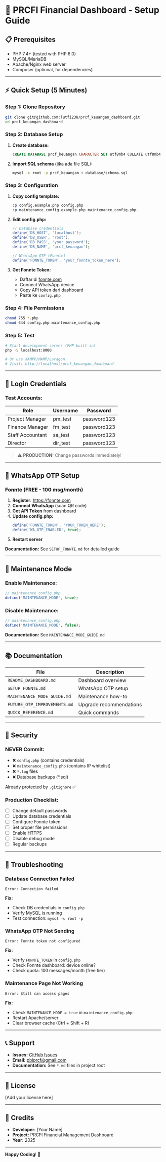# 🚀 PRCFI Financial Dashboard - Setup Guide

## 📋 **Prerequisites**

- PHP 7.4+ (tested with PHP 8.0)
- MySQL/MariaDB
- Apache/Nginx web server
- Composer (optional, for dependencies)

---

## ⚡ **Quick Setup (5 Minutes)**

### **Step 1: Clone Repository**

```bash
git clone git@github.com:lutfi238/prcf_keuangan_dashboard.git
cd prcf_keuangan_dashboard
```

### **Step 2: Database Setup**

1. **Create database:**
   ```sql
   CREATE DATABASE prcf_keuangan CHARACTER SET utf8mb4 COLLATE utf8mb4_unicode_ci;
   ```

2. **Import SQL schema** (jika ada file SQL):
   ```bash
   mysql -u root -p prcf_keuangan < database/schema.sql
   ```

### **Step 3: Configuration**

1. **Copy config template:**
   ```bash
   cp config.example.php config.php
   cp maintenance_config.example.php maintenance_config.php
   ```

2. **Edit config.php:**
   ```php
   // Database credentials
   define('DB_HOST', 'localhost');
   define('DB_USER', 'root');
   define('DB_PASS', 'your_password');
   define('DB_NAME', 'prcf_keuangan');
   
   // WhatsApp OTP (Fonnte)
   define('FONNTE_TOKEN', 'your_fonnte_token_here');
   ```

3. **Get Fonnte Token:**
   - Daftar di [fonnte.com](https://fonnte.com)
   - Connect WhatsApp device
   - Copy API token dari dashboard
   - Paste ke `config.php`

### **Step 4: File Permissions**

```bash
chmod 755 *.php
chmod 644 config.php maintenance_config.php
```

### **Step 5: Test**

```bash
# Start development server (PHP built-in)
php -S localhost:8000

# Or use XAMPP/MAMP/Laragon
# Visit: http://localhost/prcf_keuangan_dashboard
```

---

## 🔑 **Login Credentials**

### **Test Accounts:**

| Role | Username | Password |
|------|----------|----------|
| Project Manager | pm_test | password123 |
| Finance Manager | fm_test | password123 |
| Staff Accountant | sa_test | password123 |
| Director | dir_test | password123 |

> ⚠️ **PRODUCTION:** Change passwords immediately!

---

## 📱 **WhatsApp OTP Setup**

### **Fonnte (FREE - 100 msg/month)**

1. **Register:** https://fonnte.com
2. **Connect WhatsApp** (scan QR code)
3. **Get API Token** from dashboard
4. **Update config.php:**
   ```php
   define('FONNTE_TOKEN', 'YOUR_TOKEN_HERE');
   define('WA_OTP_ENABLED', true);
   ```
5. **Restart server**

**Documentation:** See `SETUP_FONNTE.md` for detailed guide

---

## 🔧 **Maintenance Mode**

### **Enable Maintenance:**

```php
// maintenance_config.php
define('MAINTENANCE_MODE', true);
```

### **Disable Maintenance:**

```php
// maintenance_config.php
define('MAINTENANCE_MODE', false);
```

**Documentation:** See `MAINTENANCE_MODE_GUIDE.md`

---

## 📚 **Documentation**

| File | Description |
|------|-------------|
| `README_DASHBOARD.md` | Dashboard overview |
| `SETUP_FONNTE.md` | WhatsApp OTP setup |
| `MAINTENANCE_MODE_GUIDE.md` | Maintenance how-to |
| `FUTURE_OTP_IMPROVEMENTS.md` | Upgrade recommendations |
| `QUICK_REFERENCE.md` | Quick commands |

---

## 🚨 **Security**

### **NEVER Commit:**

- ❌ `config.php` (contains credentials)
- ❌ `maintenance_config.php` (contains IP whitelist)
- ❌ `*.log` files
- ❌ Database backups (*.sql)

Already protected by `.gitignore` ✅

### **Production Checklist:**

- [ ] Change default passwords
- [ ] Update database credentials
- [ ] Configure Fonnte token
- [ ] Set proper file permissions
- [ ] Enable HTTPS
- [ ] Disable debug mode
- [ ] Regular backups

---

## 🐛 **Troubleshooting**

### **Database Connection Failed**

```
Error: Connection failed
```

**Fix:**
- Check DB credentials in `config.php`
- Verify MySQL is running
- Test connection: `mysql -u root -p`

### **WhatsApp OTP Not Sending**

```
Error: Fonnte token not configured
```

**Fix:**
- Verify `FONNTE_TOKEN` in `config.php`
- Check Fonnte dashboard: device online?
- Check quota: 100 messages/month (free tier)

### **Maintenance Page Not Working**

```
Error: Still can access pages
```

**Fix:**
- Check `MAINTENANCE_MODE = true` in `maintenance_config.php`
- Restart Apache/server
- Clear browser cache (Ctrl + Shift + R)

---

## 📞 **Support**

- **Issues:** [GitHub Issues](https://github.com/lutfi238/prcf_keuangan_dashboard/issues)
- **Email:** pblprcf@gmail.com
- **Documentation:** See `*.md` files in project root

---

## 📄 **License**

[Add your license here]

---

## 🙏 **Credits**

- **Developer:** [Your Name]
- **Project:** PRCFI Financial Management Dashboard
- **Year:** 2025

---

**Happy Coding! 💪**
